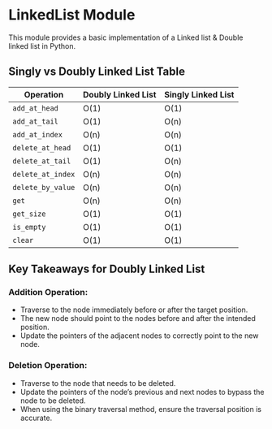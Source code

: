# LinkedList Module

This module provides a basic implementation of a Linked list & Double linked list in Python.


## Singly vs Doubly Linked List Table

| Operation           | Doubly Linked List | Singly Linked List|
|---------------------|-------------------------------------|-------------------------------------|
| `add_at_head`       | O(1)                                | O(1)                                |
| `add_at_tail`       | O(1)                                | O(n)                                |
| `add_at_index`      | O(n)                                | O(n)                                |
| `delete_at_head`    | O(1)                                | O(1)                                |
| `delete_at_tail`    | O(1)                                | O(n)                                |
| `delete_at_index`   | O(n)                                | O(n)                                |
| `delete_by_value`   | O(n)                                | O(n)                                |
| `get`               | O(n)                                | O(n)                                |
| `get_size`          | O(1)                                | O(1)                                |
| `is_empty`          | O(1)                                | O(1)                                |
| `clear`             | O(1)                                | O(1)                                |

## Key Takeaways for Doubly Linked List

### Addition Operation:
- Traverse to the node immediately before or after the target position.
- The new node should point to the nodes before and after the intended position.
- Update the pointers of the adjacent nodes to correctly point to the new node.

### Deletion Operation:
- Traverse to the node that needs to be deleted.
- Update the pointers of the node’s previous and next nodes to bypass the node to be deleted.
- When using the binary traversal method, ensure the traversal position is accurate.

